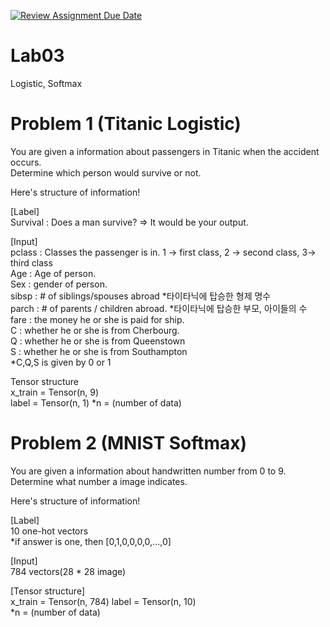 [![Review Assignment Due Date](https://classroom.github.com/assets/deadline-readme-button-24ddc0f5d75046c5622901739e7c5dd533143b0c8e959d652212380cedb1ea36.svg)](https://classroom.github.com/a/qD1LF-JX)
# Lab03
Logistic, Softmax
# Problem 1 (Titanic Logistic)
You are given a information about passengers in Titanic when the accident occurs.  
Determine which person would survive or not.

Here's structure of information!

[Label]  
Survival : Does a man survive? => It would be your output.

[Input]  
pclass : Classes the passenger is in. 1 -> first class, 2 -> second class, 3-> third class  
Age : Age of person.  
Sex : gender of person.  
sibsp : # of siblings/spouses abroad *타이타닉에 탑승한 형제 명수  
parch : # of parents / children abroad. *타이타닉에 탑승한 부모, 아이들의 수  
fare : the money he or she is paid for ship.  
C : whether he or she is from Cherbourg.  
Q : whether he or she is from Queenstown   
S : whether he or she is from Southampton  
*C,Q,S is given by 0 or 1

Tensor structure  
x_train = Tensor(n, 9)  
label = Tensor(n, 1)
*n = (number of data)

# Problem 2 (MNIST Softmax)
You are given a information about handwritten number from 0 to 9.  
Determine what number a image indicates.

Here's structure of information!

[Label]  
10 one-hot vectors  
*if answer is one, then [0,1,0,0,0,0,...,0]

[Input]     
784 vectors(28 * 28 image)

[Tensor structure]  
x_train = Tensor(n, 784)
label = Tensor(n, 10)  
*n = (number of data)
